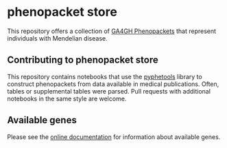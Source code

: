 # phenopacket store

This repository offers a collection of [GA4GH Phenopackets](https://phenopacket-schema.readthedocs.io/en/latest/) that
represent individuals with Mendelian disease.

## Contributing to phenopacket store

This repository contains notebooks that use the [pyphetools](https://pypi.org/project/pyphetools/) library to
construct phenopackets from data available in medical publications. 
Often, tables or supplemental tables were parsed. 
Pull requests with additional notebooks in the same style are welcome.

## Available genes

Please see the [online documentation](https://monarch-initiative.github.io/phenopacket-store) for information about available genes.
 
